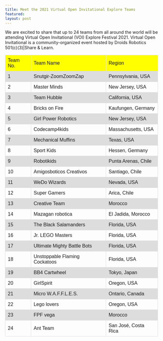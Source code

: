 ```yaml
---
title: Meet the 2021 Virtual Open Invitational Explore Teams
featured:
layout: post
---
```


<p>We are excited to share that up to 24 teams from all around the world will be attending Virtual Open
  Invitational (VOI) Explore Festival 2021. Virtual Open Invitational is a community-organized event hosted by Droids
  Robotics
  501(c)(3)|Share & Learn. </p>


<style>
  table {
    font-family: arial, sans-serif;
    border-collapse: collapse;
    width: 100%;
  }

  td,
  th {
    border: 1px solid #dddddd;
    text-align: left;
    padding: 8px;
  }

  tr:nth-child(even) {
    background-color: #dddddd;
  }
</style>
<table>
  <tr style="background-color: yellow;">
    <td>Team No.</td>
    <td>Team Name</td>
    <td>Region</td>
  </tr>
  <tr>
    <td>
      1</td>
    <td>Snutgir-ZoomZoomZap</td>
    <td>Pennsylvania, USA</td>
  </tr>
  <tr>
    <td>
      2</td>
    <td>Master Minds</td>
    <td>New Jersey, USA</td>
  </tr>
  <tr>
    <td>
      3</td>
    <td>Team Hubble</td>
    <td>California, USA</td>
  </tr>
  <tr>
    <td>
      4</td>
    <td>Bricks on Fire</td>
    <td>Kaufungen, Germany</td>
  </tr>
  <tr>
    <td>
      5</td>
    <td>Girl Power Robotics</td>
    <td>New Jersey, USA</td>
  </tr>
  <tr>
    <td>
      6</td>
    <td>Codecamp4kids</td>
    <td>Massachusetts, USA</td>
  </tr>
  <tr>
    <td>
      7</td>
    <td>Mechanical Muffins</td>
    <td>Texas, USA</td>
  </tr>
  <tr>
    <td>
      8</td>
    <td>Sport Kids</td>
    <td>Hessen, Germany</td>
  </tr>
  <tr>
    <td>
      9</td>
    <td>Robotikids</td>
    <td>Punta Arenas, Chile</td>
  </tr>
  <tr>
    <td>
      10</td>
    <td>Amigosboticos Creativos</td>
    <td>Santiago, Chile</td>
  </tr>
  <tr>
    <td>
      11</td>
    <td>WeDo Wizards</td>
    <td>Nevada, USA</td>
  </tr>
  <tr>
    <td>
      12</td>
    <td>Super Gamers</td>
    <td>Arica, Chile</td>
  </tr>
  <tr>
    <td>
      13</td>
    <td>Creative Team</td>
    <td>Morocco</td>
  </tr>
  <tr>
    <td>
      14</td>
    <td>Mazagan robotica</td>
    <td>El Jadida, Morocco</td>
  </tr>
  <tr>
    <td>
      15</td>
    <td>The Black Salamanders</td>
    <td>Florida, USA</td>
  </tr>
  <tr>
    <td>
      16</td>
    <td>Jr. LEGO Masters</td>
    <td>Florida, USA</td>
  </tr>
  <tr>
    <td>
      17</td>
    <td>Ultimate Mighty Battle Bots</td>
    <td>Florida, USA</td>
  </tr>
  <tr>
    <td>
      18</td>
    <td>Unstoppable Flaming Cockatoos</td>
    <td>Florida, USA</td>
  </tr>
  <tr>
    <td>
      19</td>
    <td>BB4 Cartwheel</td>
    <td>Tokyo, Japan</td>
  </tr>
  <tr>
    <td>
      20</td>
    <td>GirlSpirit</td>
    <td>Oregon, USA</td>
  </tr>
  <tr>
    <td>
      21</td>
    <td>Micro W.A.F.F.L.E.S.</td>
    <td>Ontario, Canada</td>
  </tr>
  <tr>
    <td>
      22</td>
    <td>Lego lovers</td>
    <td>Oregon, USA</td>
  </tr>
  <tr>
    <td>
      23</td>
    <td>FPF vega</td>
    <td>Morocco</td>
  </tr>
  <tr>
    <td>
      24</td>
    <td>Ant Team</td>
    <td>San José, Costa Rica</td>
  </tr>
</table>